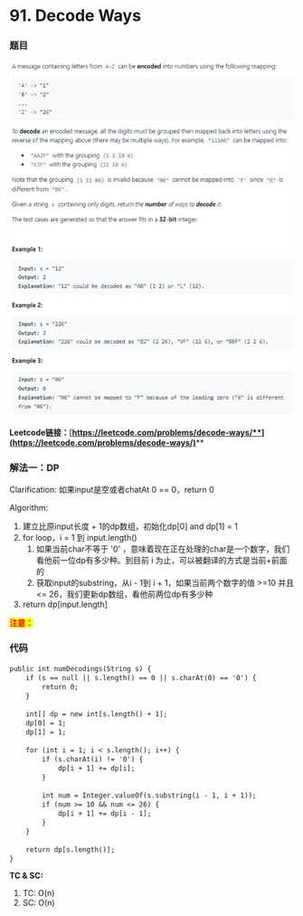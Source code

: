 # 91. Decode Ways

### 题目

![](<../../.gitbook/assets/image (132) (1) (1) (1).png>)

**Leetcode链接：**[**https://leetcode.com/problems/decode-ways/**](https://leetcode.com/problems/decode-ways/)****

### 解法一：DP

Clarification: 如果input是空或者chatAt 0 == 0，return 0

Algorithm:&#x20;

1. 建立比原input长度 + 1的dp数组，初始化dp\[0] and dp\[1] = 1
2. for loop，i = 1 到 input.length()
   1. 如果当前char不等于 '0' ，意味着现在正在处理的char是一个数字，我们看他前一位dp有多少种。到目前 i 为止，可以被翻译的方式是当前+前面的
   2. 获取input的substring，从i - 1到 i + 1，如果当前两个数字的值 >=10 并且 <= 26，我们更新dp数组，看他前两位dp有多少种
3. return dp\[input.length]

<mark style="color:red;">**注意：**</mark>

### 代码

```
public int numDecodings(String s) {
    if (s == null || s.length() == 0 || s.charAt(0) == '0') {
        return 0;
    }

    int[] dp = new int[s.length() + 1];
    dp[0] = 1;
    dp[1] = 1;

    for (int i = 1; i < s.length(); i++) {
        if (s.charAt(i) != '0') {
            dp[i + 1] += dp[i];
        }

        int num = Integer.valueOf(s.substring(i - 1, i + 1));
        if (num >= 10 && num <= 26) {
            dp[i + 1] += dp[i - 1];
        }
    }

    return dp[s.length()];
}
```

**TC & SC:**

1. TC: O(n)
2. SC: O(n)
